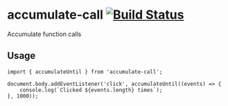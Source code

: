# accumulate-call [![Build Status](https://travis-ci.org/aereal/node-accumulate-call.svg?branch=master)](https://travis-ci.org/aereal/node-accumulate-call)

Accumulate function calls

## Usage

```
import { accumulateUntil } from 'accumulate-call';

document.body.addEventListener('click', accumulateUntil((events) => {
    console.log(`Clicked ${events.length} times`);
}, 1000));
```
